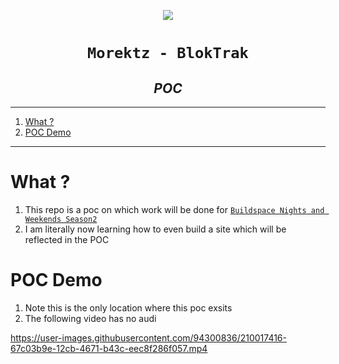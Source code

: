 <p align="center">
<a href="https://bit.ly/morektz"><img src="https://hits.seeyoufarm.com/api/count/incr/badge.svg?url=https%3A%2F%2Fgithub.com%2Fmorektz%2Fmbk-bns2w&count_bg=%23000000&title_bg=%23620000&icon=spotify.svg&icon_color=%23FFFFFF&title=apes&edge_flat=false"/></a>
</p>

<h1 align="center"><code>Morektz - BlokTrak</code></h1>
<h2 align="center"><i>POC</i></h1>

----
1. [What ?](#what-)
2. [POC Demo](#poc-demo)

----

# What ?

1. This repo is a poc on which work will be done for [`Buildspace Nights and Weekends Season2`](https://buildspace.so/nights-and-weekends)
2. I am literally now learning how to even build a site which will be reflected in the POC

# POC Demo 

1. Note this is the only location where this poc exsits 
2. The following video has no audi

<p align="center">
<a href="https://mbv1.vercel.app/">

</a>
</p>


https://user-images.githubusercontent.com/94300836/210017416-67c03b9e-12cb-4671-b43c-eec8f286f057.mp4

